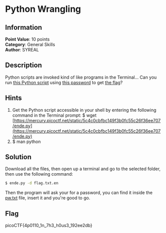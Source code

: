 # Python Wrangling

## Information

**Point Value**: 10 points  
**Category**: General Skills  
**Author**: SYREAL

## Description

Python scripts are invoked kind of like programs in the Terminal... Can you run [this Python script](./ende.py) using [this password](./pw.txt) to get [the flag](./flag.txt.en)?

## Hints

1. Get the Python script accessible in your shell by entering the following command in the Terminal prompt: $ wget [https://mercury.picoctf.net/static/5c4c0cbfbc149f3b0fc55c26f36ee707/ende.py](https://mercury.picoctf.net/static/5c4c0cbfbc149f3b0fc55c26f36ee707/ende.py)
2. $ man python

## Solution

Download all the files, then open up a terminal and go to the selected folder, then use the following command:

```sh
$ ende.py -d flag.txt.en
```

Then the program will ask your for a password, you can find it inside the [pw.txt](./pw.txt) file, insert it and you're good to go.

## Flag

picoCTF{4p0110_1n_7h3_h0us3_192ee2db}
